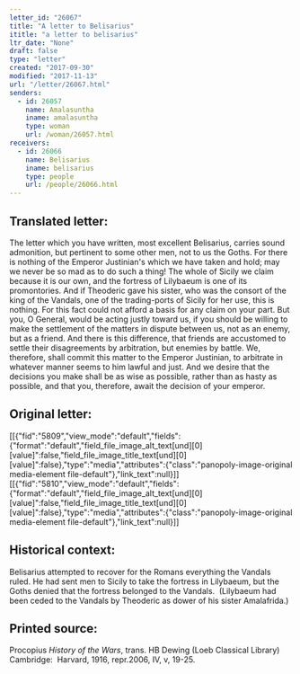 ```yaml
---
letter_id: "26067"
title: "A letter to Belisarius"
ititle: "a letter to belisarius"
ltr_date: "None"
draft: false
type: "letter"
created: "2017-09-30"
modified: "2017-11-13"
url: "/letter/26067.html"
senders:
  - id: 26057
    name: Amalasuntha
    iname: amalasuntha
    type: woman
    url: /woman/26057.html
receivers:
  - id: 26066
    name: Belisarius
    iname: belisarius
    type: people
    url: /people/26066.html
---
```

<h2> Translated letter:</h2><p><span>The letter which you have written, most excellent Belisarius, carries sound admonition, but pertinent to some other men, not to us the Goths. For there is nothing of the Emperor Justinian's which we have taken and hold; may we never be so mad as to do such a thing! The whole of Sicily we claim because it is our own, and the fortress of Lilybaeum is one of its promontories. And if Theoderic gave his sister, who was the consort of the king of the Vandals, one of the trading-ports of Sicily for her use, this is nothing. For this fact could not afford a basis for any claim on your part. But you, O General, would be acting justly toward us, if you should be willing to make the settlement of the matters in dispute between us, not as an enemy, but as a friend. And there is this difference, that friends are accustomed to settle their disagreements by arbitration, but enemies by battle. We, therefore, shall commit this matter to the Emperor Justinian, to arbitrate in whatever manner seems to him lawful and just. And we desire that the decisions you make shall be as wise as possible, rather than as hasty as possible, and that you, therefore, await the decision of your emperor.</span></p><h2 class="mt-4"> Original letter:</h2><p>[[{"fid":"5809","view_mode":"default","fields":{"format":"default","field_file_image_alt_text[und][0][value]":false,"field_file_image_title_text[und][0][value]":false},"type":"media","attributes":{"class":"panopoly-image-original media-element file-default"},"link_text":null}]]<br>
[[{"fid":"5810","view_mode":"default","fields":{"format":"default","field_file_image_alt_text[und][0][value]":false,"field_file_image_title_text[und][0][value]":false},"type":"media","attributes":{"class":"panopoly-image-original media-element file-default"},"link_text":null}]]</p><h2 class="mt-4"> Historical context:</h2><p>Belisarius attempted to recover for the Romans everything the Vandals ruled. He had sent men to Sicily to take the fortress in Lilybaeum, but the Goths denied that the fortress belonged to the Vandals. &nbsp;(Lilybaeum had been ceded to the Vandals by Theoderic as dower of his sister Amalafrida.)</p><h2 class="mt-4"> Printed source:</h2><p>Procopius <i>History of the Wars</i>, trans. HB Dewing (Loeb Classical Library) Cambridge: &nbsp;Harvard, 1916, repr.2006,&nbsp;IV, v, 19-25.</p>
